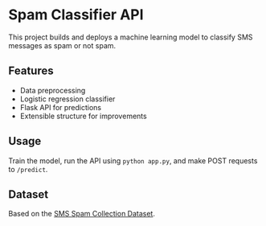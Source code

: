 # Spam Classifier API

This project builds and deploys a machine learning model to classify SMS messages as spam or not spam.

## Features
- Data preprocessing
- Logistic regression classifier
- Flask API for predictions
- Extensible structure for improvements

## Usage
Train the model, run the API using `python app.py`, and make POST requests to `/predict`.

## Dataset
Based on the [SMS Spam Collection Dataset](https://archive.ics.uci.edu/ml/datasets/sms+spam+collection).
